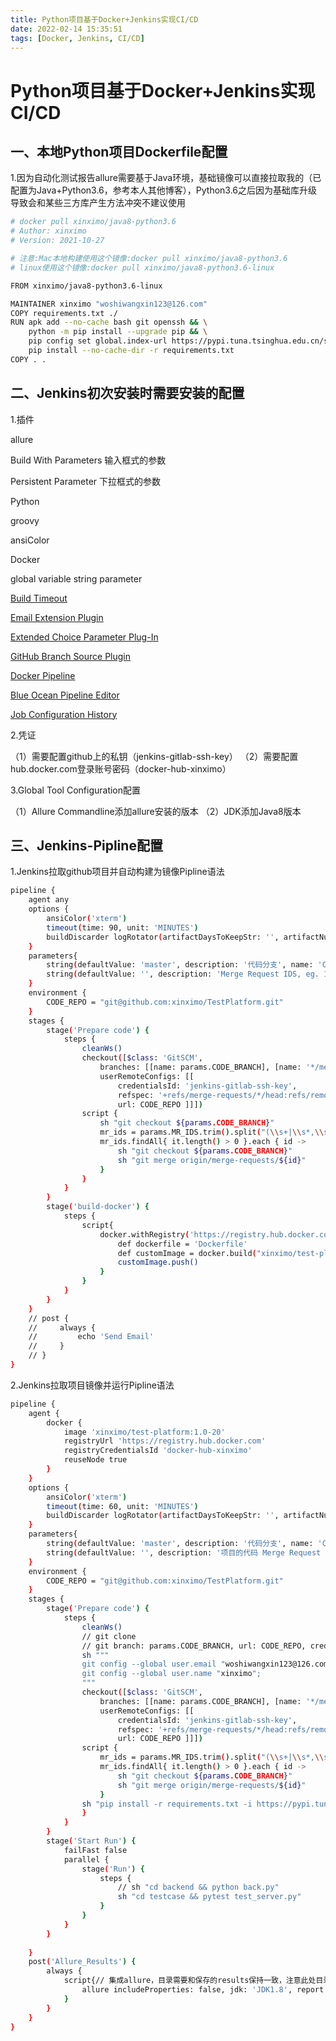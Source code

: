```yaml
---
title: Python项目基于Docker+Jenkins实现CI/CD
date: 2022-02-14 15:35:51
tags: [Docker, Jenkins, CI/CD]
---
```

# Python项目基于Docker+Jenkins实现CI/CD

## 一、本地Python项目Dockerfile配置

1.因为自动化测试报告allure需要基于Java环境，基础镜像可以直接拉取我的（已配置为Java+Python3.6，参考本人其他博客），Python3.6之后因为基础库升级导致会和某些三方库产生方法冲突不建议使用

```bash
# docker pull xinximo/java8-python3.6
# Author: xinximo
# Version: 2021-10-27

# 注意:Mac本地构建使用这个镜像:docker pull xinximo/java8-python3.6
# linux使用这个镜像:docker pull xinximo/java8-python3.6-linux

FROM xinximo/java8-python3.6-linux

MAINTAINER xinximo "woshiwangxin123@126.com"
COPY requirements.txt ./
RUN apk add --no-cache bash git openssh && \
    python -m pip install --upgrade pip && \
    pip config set global.index-url https://pypi.tuna.tsinghua.edu.cn/simple && \
    pip install --no-cache-dir -r requirements.txt
COPY . .
```
<!--more-->
## 二、Jenkins初次安装时需要安装的配置

1.插件

allure

Build With Parameters 输入框式的参数

Persistent Parameter 下拉框式的参数

Python

groovy

ansiColor

Docker

global variable string parameter

[Build Timeout](https://plugins.jenkins.io/build-timeout)

[Email Extension Plugin](https://plugins.jenkins.io/email-ext)

[Extended Choice Parameter Plug-In](https://plugins.jenkins.io/extended-choice-parameter)

[GitHub Branch Source Plugin](https://plugins.jenkins.io/github-branch-source)

[Docker Pipeline](https://plugins.jenkins.io/docker-workflow)

[Blue Ocean Pipeline Editor](https://plugins.jenkins.io/blueocean-pipeline-editor)

[Job Configuration History](https://plugins.jenkins.io/jobConfigHistory)

2.凭证

（1）需要配置github上的私钥（jenkins-gitlab-ssh-key）
（2）需要配置hub.docker.com登录账号密码（docker-hub-xinximo）

3.Global Tool Configuration配置

（1）Allure Commandline添加allure安装的版本
（2）JDK添加Java8版本

## 三、Jenkins-Pipline配置

1.Jenkins拉取github项目并自动构建为镜像Pipline语法

```bash
pipeline {
    agent any
    options {
        ansiColor('xterm')
        timeout(time: 90, unit: 'MINUTES')
        buildDiscarder logRotator(artifactDaysToKeepStr: '', artifactNumToKeepStr: '', daysToKeepStr: '', numToKeepStr: '30')
    }
    parameters{
        string(defaultValue: 'master', description: '代码分支', name: 'CODE_BRANCH', trim: true)
        string(defaultValue: '', description: 'Merge Request IDS, eg. 1,2', name: 'MR_IDS', trim: true)
    }
    environment {
        CODE_REPO = "git@github.com:xinximo/TestPlatform.git"
    }
    stages {
        stage('Prepare code') {
            steps {
                cleanWs()
                checkout([$class: 'GitSCM',
                    branches: [[name: params.CODE_BRANCH], [name: '*/merge-requests/*']], 
                    userRemoteConfigs: [[
                        credentialsId: 'jenkins-gitlab-ssh-key', 
                        refspec: '+refs/merge-requests/*/head:refs/remotes/origin/merge-requests/*', 
                        url: CODE_REPO ]]])
                script {
                    sh "git checkout ${params.CODE_BRANCH}"
                    mr_ids = params.MR_IDS.trim().split("(\\s+|\\s*,\\s*)")
                    mr_ids.findAll{ it.length() > 0 }.each { id ->
                        sh "git checkout ${params.CODE_BRANCH}"
                        sh "git merge origin/merge-requests/${id}"
                    }
                }
            }
        }
        stage('build-docker') {
            steps {
                script{    
                    docker.withRegistry('https://registry.hub.docker.com', 'docker-hub-xinximo') {
                        def dockerfile = 'Dockerfile'
                        def customImage = docker.build("xinximo/test-platform:1.0-${env.BUILD_ID}")
                        customImage.push()
                    }
                }
            }
        }
    } 
    // post {
    //     always {
    //         echo 'Send Email'
    //     }
    // }
}
```

2.Jenkins拉取项目镜像并运行Pipline语法

```bash
pipeline {
    agent {
        docker {
            image 'xinximo/test-platform:1.0-20'
            registryUrl 'https://registry.hub.docker.com'
            registryCredentialsId 'docker-hub-xinximo'
            reuseNode true
        }
    }
    options {
        ansiColor('xterm')
        timeout(time: 60, unit: 'MINUTES')
        buildDiscarder logRotator(artifactDaysToKeepStr: '', artifactNumToKeepStr: '', daysToKeepStr: '', numToKeepStr: '30')
    }
    parameters{
        string(defaultValue: 'master', description: '代码分支', name: 'CODE_BRANCH', trim: true)
        string(defaultValue: '', description: '项目的代码 Merge Request IDS, eg. 1,2', name: 'MR_IDS', trim: true)
    }
    environment {
        CODE_REPO = "git@github.com:xinximo/TestPlatform.git"
    }
    stages {
        stage('Prepare code') {
            steps {
                cleanWs()
                // git clone 
                // git branch: params.CODE_BRANCH, url: CODE_REPO, credentialsId: 'jenkins-gitlab-ssh-key'
                sh """
                git config --global user.email "woshiwangxin123@126.com";
                git config --global user.name "xinximo";
                """
                checkout([$class: 'GitSCM',
                    branches: [[name: params.CODE_BRANCH], [name: '*/merge-requests/*']], 
                    userRemoteConfigs: [[
                        credentialsId: 'jenkins-gitlab-ssh-key', 
                        refspec: '+refs/merge-requests/*/head:refs/remotes/origin/merge-requests/*', 
                        url: CODE_REPO ]]])
                script {
                    mr_ids = params.MR_IDS.trim().split("(\\s+|\\s*,\\s*)")
                    mr_ids.findAll{ it.length() > 0 }.each { id ->
                        sh "git checkout ${params.CODE_BRANCH}"
                        sh "git merge origin/merge-requests/${id}"
                    }
                sh "pip install -r requirements.txt -i https://pypi.tuna.tsinghua.edu.cn/simple some-package"
                }
            }
        }
        stage('Start Run') {
            failFast false
            parallel {
                stage('Run') {
                    steps {
                        // sh "cd backend && python back.py"
                        sh "cd testcase && pytest test_server.py"
                    }
                }
            }
        }
        
    }
    post('Allure_Results') {
        always {
            script{// 集成allure，目录需要和保存的results保持一致，注意此处目录为job工作目录之后的目录，Jenkins会自动将根目录与path进行拼接
                allure includeProperties: false, jdk: 'JDK1.8', report: 'report/report', results: [[path: 'report']]
            }
        }
    }
}
```
